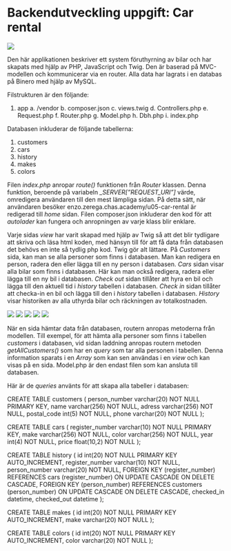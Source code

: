 # Backendutveckling uppgift: Car rental

![](https://user-images.githubusercontent.com/42303378/73071146-5e92c800-3eb2-11ea-971d-4484e8920135.JPG)

Den här applikationen beskriver ett system föruthyrning av bilar och har skapats med hjälp av PHP, JavaScript och Twig. Den är baserad på MVC-modellen och kommunicerar via en router. Alla data har lagrats i en databas på Binero med hjälp av MySQL.

Filstrukturen är den följande:
1.	app
  a.	/vendor
  b.	composer.json
  c.	views.twig
  d.	Controllers.php
  e.	Request.php
  f.	Router.php
  g.	Model.php
  h.	Dbh.php
  i.	index.php
  
Databasen inkluderar de följande tabellerna:
1.	customers
2.	cars
3.	history
4.	makes
5.	colors

Filen *index.php* anropar *route()* funktionen från *Router* klassen. Denna funktion, beroende på variabeln *_SERVER[”REQUEST_URI”]* värde, omredigera användaren till den mest lämpliga sidan. På detta sätt, när användaren besöker enzo.zerega.chas.academy/u05-car-rental är redigerad till *home* sidan. Filen composer.json inkluderar den kod för att *autolader* kan fungera och anropningen av varje klass blir enklare.

Varje sidas *view* har varit skapad med hjälp av Twig så att det blir tydligare att skriva och läsa html koden, med hänsyn till för att få data från databasen det behövs en inte så tydlig php kod. Twig gör alt lättare. På *Customers* sida, kan man se alla personer som finns i databasen. Man kan redigera en person, radera den eller lägga till en ny person i databasen. *Cars* sidan visar alla bilar som finns i databasen. Här kan man också redigera, radera eller lägga till en ny bil i databasen. *Check out* sidan tillåter att hyra en bil och lägga till den aktuell tid i *history* tabellen i databasen.  *Check in* sidan tillåter att checka-in en bil och lägga till den i *history* tabellen i databasen. *History* visar historiken av alla uthyrda bilar och räckningen av totalkostnaden.

![](https://user-images.githubusercontent.com/42303378/73076970-876d8a00-3ebf-11ea-9bce-d4833f4b4b8a.JPG)
![](https://user-images.githubusercontent.com/42303378/73076984-89cfe400-3ebf-11ea-80e8-0275419bc8be.JPG)
![](https://user-images.githubusercontent.com/42303378/73076989-8b99a780-3ebf-11ea-8ac2-45424f6d41a1.JPG)
![](https://user-images.githubusercontent.com/42303378/73076992-8d636b00-3ebf-11ea-8445-1fdc01e586e8.JPG)
![](https://user-images.githubusercontent.com/42303378/73076996-8f2d2e80-3ebf-11ea-9697-dee5443134fa.JPG)

När en sida hämtar data från databasen, routern anropas metoderna från modellen. Till exempel, för att hämta alla personer som finns i tabellen *customers* i databasen, vid sidan laddning anropas routern metoden *getAllCustomers()* som har en *query* som tar alla personen i tabellen. Denna information sparats i en *Array* som kan sen användas i en *view* och kan visas på en sida.  Model.php är den endast filen som kan ansluta till databasen.

Här är de *queries* använts för att skapa alla tabeller i databasen: 

CREATE TABLE customers (
    person_number varchar(20) NOT NULL PRIMARY KEY,
    name varchar(256) NOT NULL,
    adress varchar(256) NOT NULL,
    postal_code int(5) NOT NULL,
    phone varchar(20) NOT NULL
);

CREATE TABLE cars (
    register_number varchar(10) NOT NULL PRIMARY KEY,
    make varchar(256) NOT NULL,
    color varchar(256) NOT NULL,
    year int(4) NOT NULL,
    price float(10,2) NOT NULL
);

CREATE TABLE history (
    id int(20) NOT NULL PRIMARY KEY AUTO_INCREMENT,
    register_number varchar(10) NOT NULL,
    person_number varchar(20) NOT NULL,
    FOREIGN KEY (register_number) REFERENCES cars (register_number) ON UPDATE CASCADE ON DELETE CASCADE,
    FOREIGN KEY (person_number) REFERENCES customers (person_number) ON UPDATE CASCADE ON DELETE CASCADE,
    checked_in datetime,
    checked_out datetime
);

CREATE TABLE makes (
    id int(20) NOT NULL PRIMARY KEY AUTO_INCREMENT,
    make varchar(20) NOT NULL
);

CREATE TABLE colors (
    id int(20) NOT NULL PRIMARY KEY AUTO_INCREMENT,
    color varchar(20) NOT NULL
);


